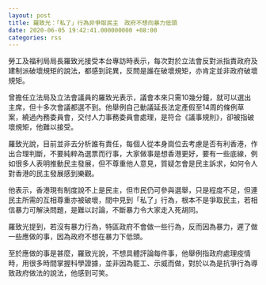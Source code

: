 ```yaml
---
layout: post
title: 羅致光：「私了」行為非爭取民主　政府不想向暴力低頭
date: 2020-06-05 19:42:41.000000000 +08:00
categories: rss
---
```


勞工及福利局局長羅致光接受本台專訪時表示，每次對於立法會反對派指責政府及建制派破壞規矩的說法，都感到詫異，反問是誰在破壞規矩，亦肯定並非政府破壞規矩。

曾擔任立法局及立法會議員的羅致光表示，議會本來只需10幾分鐘，就可以選出主席，但十多次會議都選不到。他舉例自己動議延長法定產假至14周的條例草案，繞過內務委員會，交付人力事務委員會處理，是符合《議事規則》，卻被指破壞規矩，他難以接受。

羅致光說，目前並非去分析誰有責任，每個人從本身崗位去考慮是否有利香港，作出合理判斷，不要純粹為選票而行事，大家做事是想香港更好，要有一些底線，例如很多人表明推動民主發展，但不尊重他人意見，質疑怎會是民主訴求，如何令人對香港的民主發展感到樂觀。

他表示，香港現有制度說不上是民主，但市民仍可參與選舉，只是程度不足，但連民主所需的互相尊重亦被破壞，間中見到「私了」行為，根本不是爭取民主，若相信暴力可解決問題，是難以討論，不斷暴力令大家走入死胡同。

羅致光提到，若沒有暴力行為，特區政府不會做一些行為，反而因為暴力，遲了做一些應做的事，因為政府不想在暴力下低頭。

至於應做的事是甚麼，羅致光說，不想具體評論每件事，他舉例指政府處理疫情時，用很多時間掌握科學證據，並非因為罷工、示威而做，對於以為是抗爭行為導致政府做法的說法，他感到可笑。
